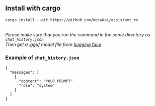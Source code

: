 ## Install with cargo </br>
`cargo install --git https://github.com/NeiwKai/assistant_rs` </br></br>

*Please make sure that you run the command in the same directory as `chat_history.json`* </br>
*Then get a .gguf model file from <a href="https://huggingface.co/">hugging face</a>*

### Example of `chat_history.json` </br>
```
{
  "messages": [
    {
      "content": "YOUR PROMPT"
      "role": "system"
    }
  ]
}
```
